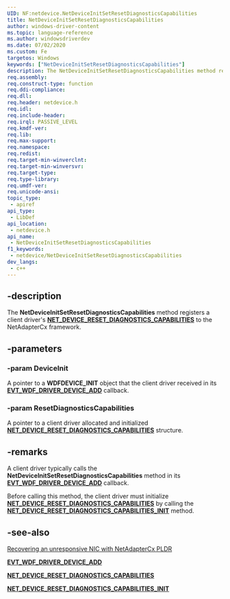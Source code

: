 ```yaml
---
UID: NF:netdevice.NetDeviceInitSetResetDiagnosticsCapabilities
title: NetDeviceInitSetResetDiagnosticsCapabilities
author: windows-driver-content
ms.topic: language-reference
ms.author: windowsdriverdev
ms.date: 07/02/2020
ms.custom: Fe
targetos: Windows
keywords: ["NetDeviceInitSetResetDiagnosticsCapabilities"]
description: The NetDeviceInitSetResetDiagnosticsCapabilities method registers a client driver's NET_DEVICE_RESET_DIAGNOSTICS_CAPABILITIES to the framework.
req.assembly:
req.construct-type: function
req.ddi-compliance:
req.dll:
req.header: netdevice.h
req.idl:
req.include-header:
req.irql: PASSIVE_LEVEL
req.kmdf-ver:
req.lib:
req.max-support:
req.namespace:
req.redist:
req.target-min-winverclnt:
req.target-min-winversvr:
req.target-type:
req.type-library:
req.umdf-ver:
req.unicode-ansi:
topic_type:
 - apiref
api_type:
 - LibDef
api_location:
 - netdevice.h
api_name:
 - NetDeviceInitSetResetDiagnosticsCapabilities
f1_keywords:
 - netdevice/NetDeviceInitSetResetDiagnosticsCapabilities
dev_langs:
 - c++
---
```


## -description

The **NetDeviceInitSetResetDiagnosticsCapabilities** method registers a client driver's [**NET_DEVICE_RESET_DIAGNOSTICS_CAPABILITIES**](ns-netdevice-net_device_reset_diagnostics_capabilities.md) to the NetAdapterCx framework.

## -parameters

### -param DeviceInit

A pointer to a **WDFDEVICE_INIT** object that the client driver received in its [**EVT_WDF_DRIVER_DEVICE_ADD**](../wdfdriver/nc-wdfdriver-evt_wdf_driver_device_add.md) callback.

### -param ResetDiagnosticsCapabilities

A pointer to a client driver allocated and initialized [**NET_DEVICE_RESET_DIAGNOSTICS_CAPABILITIES**](ns-netdevice-net_device_reset_diagnostics_capabilities.md) structure.

## -remarks

A client driver typically calls the **NetDeviceInitSetResetDiagnosticsCapabilities** method in its [**EVT_WDF_DRIVER_DEVICE_ADD**](../wdfdriver/nc-wdfdriver-evt_wdf_driver_device_add.md) callback.

Before calling this method, the client driver must initialize [**NET_DEVICE_RESET_DIAGNOSTICS_CAPABILITIES**](ns-netdevice-net_device_reset_diagnostics_capabilities.md) by calling the [**NET_DEVICE_RESET_DIAGNOSTICS_CAPABILITIES_INIT**](nf-netdevice-net_device_reset_diagnostics_capabilities_init.md) method.

## -see-also

[Recovering an unresponsive NIC with NetAdapterCx PLDR](/windows-hardware/drivers/netcx/platform-level-device-reset/)

[**EVT_WDF_DRIVER_DEVICE_ADD**](../wdfdriver/nc-wdfdriver-evt_wdf_driver_device_add.md)

[**NET_DEVICE_RESET_DIAGNOSTICS_CAPABILITIES**](ns-netdevice-net_device_reset_diagnostics_capabilities.md)

[**NET_DEVICE_RESET_DIAGNOSTICS_CAPABILITIES_INIT**](nf-netdevice-net_device_reset_diagnostics_capabilities_init.md)
